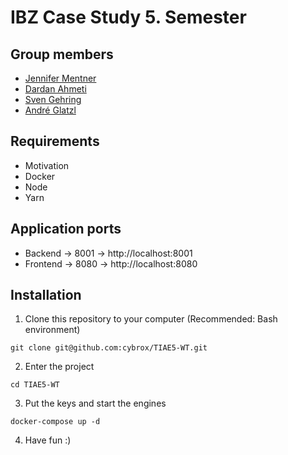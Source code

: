 # IBZ Case Study 5. Semester

## Group members
- [Jennifer Mentner](https://github.com/JenniferSusann)
- [Dardan Ahmeti](https://github.com/dardii)
- [Sven Gehring](https://github.com/cybrox)
- [André Glatzl](https://github.com/glaand)

## Requirements
- Motivation
- Docker
- Node
- Yarn

## Application ports
- Backend -> 8001 -> http://localhost:8001
- Frontend -> 8080 -> http://localhost:8080

## Installation

1. Clone this repository to your computer (Recommended: Bash environment)
```
git clone git@github.com:cybrox/TIAE5-WT.git
```

2. Enter the project
```
cd TIAE5-WT
```

3. Put the keys and start the engines
```
docker-compose up -d
```

4. Have fun :)